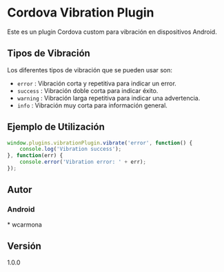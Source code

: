# Cordova Vibration Plugin

Este es un plugin Cordova custom para vibración en dispositivos Android.

## Tipos de Vibración

Los diferentes tipos de vibración que se pueden usar son:

- `error` : Vibración corta y repetitiva para indicar un error.
- `success` : Vibración doble corta para indicar éxito.
- `warning` : Vibración larga repetitiva para indicar una advertencia.
- `info` : Vibración muy corta para información general.

## Ejemplo de Utilización

```javascript
window.plugins.vibrationPlugin.vibrate('error', function() {
    console.log('Vibration success');
}, function(err) {
    console.error('Vibration error: ' + err);
});
```

## Autor

### Android
\* wcarmona 

## Versión

1.0.0